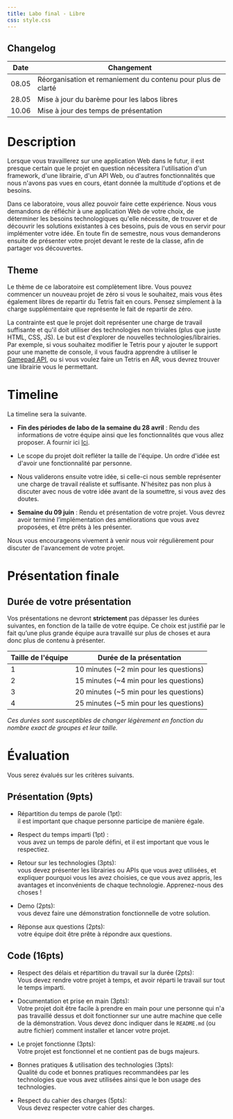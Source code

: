 ```yaml
---
title: Labo final - Libre
css: style.css
---
```


## Changelog

| Date  | Changement                                                   |
|-------|--------------------------------------------------------------|
| 08.05 | Réorganisation et remaniement du contenu pour plus de clarté |
| 28.05 | Mise à jour du barème pour les labos libres                  |
| 10.06 | Mise à jour des temps de présentation                        |

# Description

Lorsque vous travaillerez sur une application Web dans le futur, il est presque
certain que le projet en question nécessitera l'utilisation d'un framework,
d'une librairie, d'un API Web, ou d'autres fonctionnalités que nous n'avons pas
vues en cours, étant donnée la multitude d'options et de besoins.

Dans ce laboratoire, vous allez pouvoir faire cette expérience. Nous vous
demandons de réfléchir à une application Web de votre choix, de déterminer les
besoins technologiques qu'elle nécessite, de trouver et de découvrir les
solutions existantes à ces besoins, puis de vous en servir pour implémenter
votre idée. En toute fin de semestre, nous vous demanderons ensuite de présenter
votre projet devant le reste de la classe, afin de partager vos découvertes.

## Theme

Le thème de ce laboratoire est complètement libre. Vous pouvez commencer un
nouveau projet de zéro si vous le souhaitez, mais vous êtes également libres de
repartir du Tetris fait en cours. Pensez simplement à la charge supplémentaire que représente le
fait de repartir de zéro.

La contrainte est que le projet doit représenter une charge de travail suffisante et qu'il doit utiliser des technologies non triviales (plus que juste HTML, CSS, JS). Le but est d'explorer de nouvelles technologies/librairies.
Par exemple, si vous souhaitez modifier le Tetris pour y ajouter le support pour une manette de console, il vous faudra apprendre à utiliser le [Gamepad API](https://developer.mozilla.org/en-US/docs/Games/Techniques/Controls_Gamepad_API), 
ou si vous voulez faire un Tetris en AR, vous devrez trouver une librairie vous le permettant.

# Timeline

La timeline sera la suivante.

-  **Fin des périodes de labo de la semaine du 28 avril** : Rendu des
   informations de votre équipe ainsi que les fonctionnalités que vous allez
   proposer. A fournir ici [Ici](https://hessoit-my.sharepoint.com/:x:/r/personal/olivier_tischhau_hes-so_ch/Documents/Web-C%20-%202025.xlsx?d=weedf6970141c4859902a1fa0cb179a23&csf=1&web=1&e=Fr2MKR).

  - Le scope du projet doit refléter la taille de l'équipe. Un ordre d'idée est
    d'avoir une fonctionnalité par personne. 
    <!-- (par exemple, une application en
    React, affichant des graphiques interactifs, et une carte dynamique avec
    Leaflet pourrait être un projet pour 3 personnes). -->
- Nous validerons ensuite votre idée, si celle-ci nous semble représenter une
  charge de travail réaliste et suffisante. N'hésitez pas non plus à
    discuter avec nous de votre idée avant de la soumettre, si vous avez des
    doutes.

- **Semaine du 09 juin** : Rendu et présentation de votre projet. Vous devrez
  avoir terminé l’implémentation des améliorations que vous avez proposées, et
  être prêts à les présenter.

Nous vous encourageons vivement à venir nous voir régulièrement pour discuter de
l'avancement de votre projet.

# Présentation finale

## Durée de votre présentation

Vos présentations ne devront **strictement** pas dépasser les durées suivantes,
en fonction de la taille de votre équipe. Ce choix est justifié par le fait
qu’une plus grande équipe aura travaillé sur plus de choses et aura donc plus de
contenu à présenter.

| Taille de l'équipe | Durée de la présentation               |
| ------------------ |----------------------------------------|
| 1                  | 10 minutes (~2 min pour les questions) |
| 2                  | 15 minutes (~4 min pour les questions) |
| 3                  | 20 minutes (~5 min pour les questions) |
| 4                  | 25 minutes (~5 min pour les questions) |

_Ces durées sont susceptibles de changer légèrement en fonction du nombre exact
de groupes et leur taille._

# Évaluation

Vous serez évalués sur les critères suivants.

<!--
Critères de notation:

- 0 point - Le critère n'est pas respecté
- 1 point - Le critère est partiellement respecté
- 2 points - Le critère est respecté
-->

## Présentation (9pts)
- Répartition du temps de parole (1pt): <br/>
  il est important que chaque personne participe de manière égale.

- Respect du temps imparti (1pt) : <br/>
  vous avez un temps de parole défini, et il est important que vous le respectiez.

- Retour sur les technologies (3pts): <br/>
  vous devez présenter les librairies ou APIs que vous avez utilisées, et expliquer pourquoi vous les avez choisies, ce que vous avez appris, les avantages et inconvénients de chaque technologie. Apprenez-nous des choses !

- Demo (2pts): <br />
  vous devez faire une démonstration fonctionnelle de votre solution.

- Réponse aux questions (2pts): <br />
  votre équipe doit être prête à répondre aux questions.

## Code (16pts)
- Respect des délais et répartition du travail sur la durée (2pts): <br />
  Vous devez rendre votre projet à temps, et avoir réparti le travail sur tout le temps imparti.

- Documentation et prise en main (3pts): <br />
  Votre projet doit être facile à prendre en main pour une personne qui n'a pas travaillé dessus et doit fonctionner sur une autre machine que celle de la démonstration. Vous devez donc indiquer dans le `README.md` (ou autre fichier) comment installer et lancer votre projet.

- Le projet fonctionne (3pts): <br />
  Votre projet est fonctionnel et ne contient pas de bugs majeurs.

- Bonnes pratiques & utilisation des technologies (3pts): <br />
  Qualité du code et bonnes pratiques recommandées par les technologies que vous avez utilisées ainsi que le bon usage des technologies.

- Respect du cahier des charges (5pts): <br />
  Vous devez respecter votre cahier des charges.

<!-- 
## Ordre de passage

L'ordre de passage est donné ci-dessous, avec les horaires que nous souhaitons respecter.

| Équipe                   | Heure de passage |
| ------------------------ | ---------------- |
| Équipe 1 (1 personne)    | 09:00            |
!

-->
